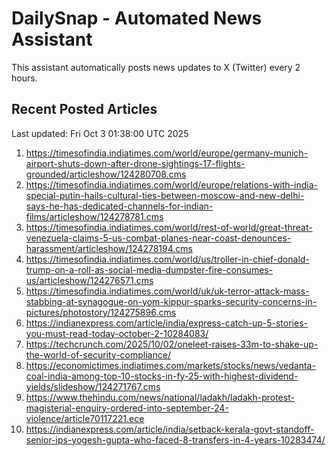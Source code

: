 # DailySnap - Automated News Assistant

This assistant automatically posts news updates to X (Twitter) every 2 hours.

## Recent Posted Articles

Last updated: Fri Oct  3 01:38:00 UTC 2025

1. https://timesofindia.indiatimes.com/world/europe/germany-munich-airport-shuts-down-after-drone-sightings-17-flights-grounded/articleshow/124280708.cms
2. https://timesofindia.indiatimes.com/world/europe/relations-with-india-special-putin-hails-cultural-ties-between-moscow-and-new-delhi-says-he-has-dedicated-channels-for-indian-films/articleshow/124278781.cms
3. https://timesofindia.indiatimes.com/world/rest-of-world/great-threat-venezuela-claims-5-us-combat-planes-near-coast-denounces-harassment/articleshow/124278194.cms
4. https://timesofindia.indiatimes.com/world/us/troller-in-chief-donald-trump-on-a-roll-as-social-media-dumpster-fire-consumes-us/articleshow/124276571.cms
5. https://timesofindia.indiatimes.com/world/uk/uk-terror-attack-mass-stabbing-at-synagogue-on-yom-kippur-sparks-security-concerns-in-pictures/photostory/124275896.cms
6. https://indianexpress.com/article/india/express-catch-up-5-stories-you-must-read-today-october-2-10284083/
7. https://techcrunch.com/2025/10/02/oneleet-raises-33m-to-shake-up-the-world-of-security-compliance/
8. https://economictimes.indiatimes.com/markets/stocks/news/vedanta-coal-india-among-top-10-stocks-in-fy-25-with-highest-dividend-yields/slideshow/124271767.cms
9. https://www.thehindu.com/news/national/ladakh/ladakh-protest-magisterial-enquiry-ordered-into-september-24-violence/article70117221.ece
10. https://indianexpress.com/article/india/setback-kerala-govt-standoff-senior-ips-yogesh-gupta-who-faced-8-transfers-in-4-years-10283474/
